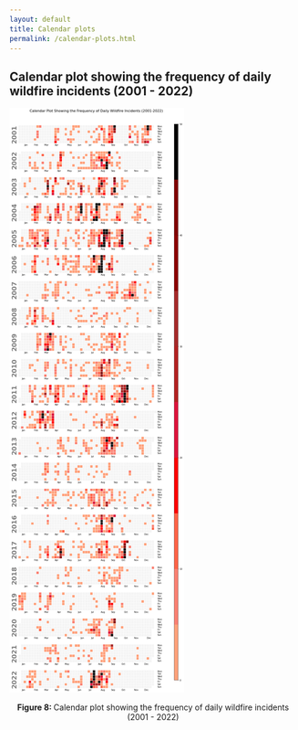 ```yaml
---
layout: default
title: Calendar plots
permalink: /calendar-plots.html
---
```


## Calendar plot showing the frequency of daily wildfire incidents (2001 - 2022)

<img src="images/8_calendarplot.png" alt="Calendar plot" />
<p style="text-align: center;"> <b>Figure 8: </b> Calendar plot showing the frequency of daily wildfire incidents (2001 - 2022)</p>
